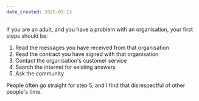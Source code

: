 ```yaml
---
date_created: 2025-09-13
---
```

If you are an adult, and you have a problem with an organisation, your first steps should be:

1. Read the messages you have received from that organisation
2. Read the contract you have signed with that organisation
3. Contact the organisation's customer service
4. Search the internet for existing answers
5. Ask the community

People often go straight for step 5, and I find that disrespectful of other people's time.